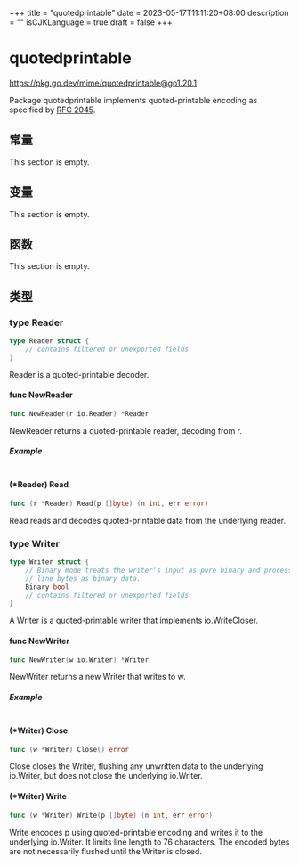 +++
title = "quotedprintable"
date = 2023-05-17T11:11:20+08:00
description = ""
isCJKLanguage = true
draft = false
+++
# quotedprintable

https://pkg.go.dev/mime/quotedprintable@go1.20.1



Package quotedprintable implements quoted-printable encoding as specified by [RFC 2045](https://rfc-editor.org/rfc/rfc2045.html).








## 常量 

This section is empty.

## 变量

This section is empty.

## 函数

This section is empty.

## 类型

### type Reader 

``` go 
type Reader struct {
	// contains filtered or unexported fields
}
```

Reader is a quoted-printable decoder.

#### func NewReader 

``` go 
func NewReader(r io.Reader) *Reader
```

NewReader returns a quoted-printable reader, decoding from r.

##### Example
``` go 
```

#### (*Reader) Read 

``` go 
func (r *Reader) Read(p []byte) (n int, err error)
```

Read reads and decodes quoted-printable data from the underlying reader.

### type Writer 

``` go 
type Writer struct {
	// Binary mode treats the writer's input as pure binary and processes end of
	// line bytes as binary data.
	Binary bool
	// contains filtered or unexported fields
}
```

A Writer is a quoted-printable writer that implements io.WriteCloser.

#### func NewWriter 

``` go 
func NewWriter(w io.Writer) *Writer
```

NewWriter returns a new Writer that writes to w.

##### Example
``` go 
```

#### (*Writer) Close 

``` go 
func (w *Writer) Close() error
```

Close closes the Writer, flushing any unwritten data to the underlying io.Writer, but does not close the underlying io.Writer.

#### (*Writer) Write 

``` go 
func (w *Writer) Write(p []byte) (n int, err error)
```

Write encodes p using quoted-printable encoding and writes it to the underlying io.Writer. It limits line length to 76 characters. The encoded bytes are not necessarily flushed until the Writer is closed.